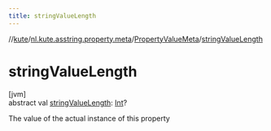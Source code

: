 ```yaml
---
title: stringValueLength
---
```

//[kute](../../../index.html)/[nl.kute.asstring.property.meta](../index.html)/[PropertyValueMeta](index.html)/[stringValueLength](string-value-length.html)



# stringValueLength



[jvm]\
abstract val [stringValueLength](string-value-length.html): [Int](https://kotlinlang.org/api/latest/jvm/stdlib/kotlin/-int/index.html)?



The value of the actual instance of this property




